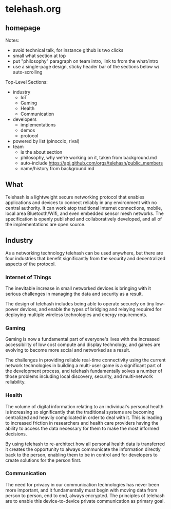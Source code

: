 telehash.org
============

## homepage

Notes:

* avoid technical talk, for instance github is two clicks
* small what section at top
* put "philosophy" paragraph on team intro, link to from the what/intro
* use a single-page design, sticky header bar of the sections below w/ auto-scrolling

Top-Level Sections:

* industry
  * IoT
  * Gaming
  * Health
  * Communication
* developers
  * implementations
  * demos
  * protocol
* powered by list (pinoccio, rival)
* team
  * is the about section
  * philosophy, why we're working on it, taken from background.md
  * auto-include https://api.github.com/orgs/telehash/public_members
  * name/history from background.md


## What

Telehash is a lightweight secure networking protocol that enables applications and devices to connect reliably in any environment with no central authority.  It can work atop traditional Internet connections, mobile, local area Bluetooth/Wifi, and even embedded sensor mesh networks. The specification is openly published and collaboratively developed, and all of the implementations are open source.

## Industry

As a networking technology telehash can be used anywhere, but there are four industries that benefit significantly from the security and decentralized aspects of the protocol.

### Internet of Things

The inevitable increase in small networked devices is bringing with it serious challenges in managing the data and security as a result.

The design of telehash includes being able to operate securely on tiny low-power devices, and enable the types of bridging and relaying required for deploying multiple wireless technologies and energy requirements.

### Gaming

Gaming is now a fundamental part of everyone's lives with the increased accessibility of low cost compute and display technology, and games are evolving to become more social and networked as a result.

The challenges in providing reliable real-time connectivity using the current network technologies in building a multi-user game is a significant part of the development process, and telehash fundamentally solves a number of those problems including local discovery, security, and multi-network reliability.

### Health

The volume of digital information relating to an individual's personal health is increasing so significantly that the traditional systems are becoming centralized and heavily complicated in order to deal with it.  This is leading to increased friction in researchers and health care providers having the ability to access the data necessary for them to make the most informed decisions.

By using telehash to re-architect how all personal health data is transferred it creates the opportunity to always communicate the information directly back to the person, enabling them to be in control and for developers to create solutions for the person first.

### Communication

The need for privacy in our communication technologies has never been more important, and it fundamentally must begin with moving data from person to person, end to end, always encrypted.  The principles of telehash are to enable this device-to-device private communication as primary goal.
